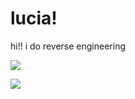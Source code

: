 # lucia!

hi!! i do reverse engineering

[![](https://github-readme-stats.vercel.app/api/top-langs/?username=saturnaliam&layout=compact&langs_count=6&hide=CMake&custom_title=lucia%20languages%21%21)](https://github.com/anuraghazra/github-readme-stats)

![](https://github-readme-stats.vercel.app/api?username=saturnaliam&show_icons=true)

